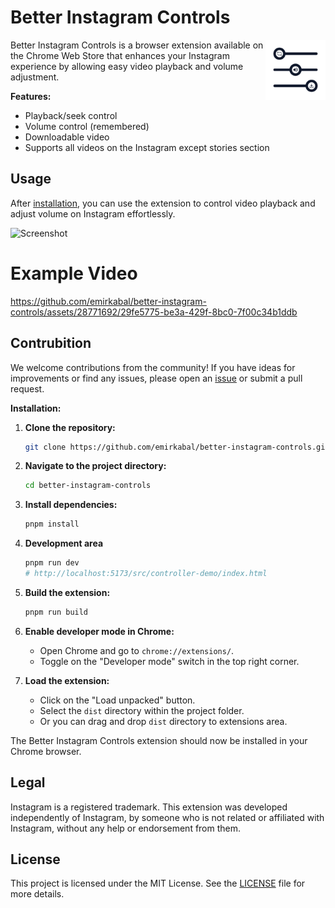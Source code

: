 # Better Instagram Controls

<img align="right" src="/public/icons/logo128.png" width=96 alt="Better Instagram Controls logo">

Better Instagram Controls is a browser extension available on the Chrome Web Store that enhances your Instagram experience by allowing easy video playback and volume adjustment.

**Features:**

- Playback/seek control
- Volume control (remembered)
- Downloadable video
- Supports all videos on the Instagram except stories section

## Usage

After [installation](https://chromewebstore.google.com/detail/better-instagram-controls/aklkofahlebncdnciilboglligohenki), you can use the extension to control video playback and adjust volume on Instagram effortlessly.

![Screenshot](https://github.com/emirkabal/better-instagram-controls/assets/28771692/7b96c062-2f84-4da1-a0c3-94d45284dc8d)

# Example Video

https://github.com/emirkabal/better-instagram-controls/assets/28771692/29fe5775-be3a-429f-8bc0-7f00c34b1ddb

## Contrubition

We welcome contributions from the community! If you have ideas for improvements or find any issues, please open an [issue](https://github.com/emirkabal/better-instagram-controls/issues) or submit a pull request.

**Installation:**

1. **Clone the repository:**

   ```bash
   git clone https://github.com/emirkabal/better-instagram-controls.git
   ```

2. **Navigate to the project directory:**

   ```bash
   cd better-instagram-controls
   ```

3. **Install dependencies:**

   ```bash
   pnpm install
   ```

4. **Development area**

   ```bash
   pnpm run dev
   # http://localhost:5173/src/controller-demo/index.html
   ```

5. **Build the extension:**

   ```bash
   pnpm run build
   ```

6. **Enable developer mode in Chrome:**

   - Open Chrome and go to `chrome://extensions/`.
   - Toggle on the "Developer mode" switch in the top right corner.

7. **Load the extension:**
   - Click on the "Load unpacked" button.
   - Select the `dist` directory within the project folder.
   - Or you can drag and drop `dist` directory to extensions area.

The Better Instagram Controls extension should now be installed in your Chrome browser.

## Legal

Instagram is a registered trademark. This extension was developed independently of Instagram, by someone who is not related or affiliated with Instagram, without any help or endorsement from them.

## License

This project is licensed under the MIT License. See the [LICENSE](LICENSE) file for more details.
